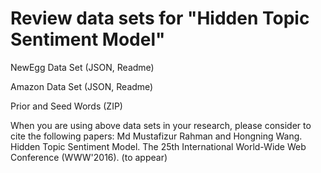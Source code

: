 # Review data sets for "Hidden Topic Sentiment Model"
NewEgg Data Set (JSON, Readme)

Amazon Data Set (JSON, Readme)

Prior and Seed Words (ZIP)

When you are using above data sets in your research, please consider to cite the following papers:
Md Mustafizur Rahman and Hongning Wang. Hidden Topic Sentiment Model. The 25th International World-Wide Web Conference (WWW'2016). (to appear)
